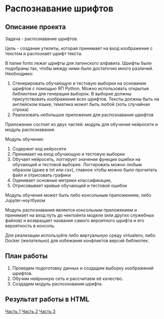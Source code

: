# Распознавание шрифтов 

## Описание проекта

Задача - распознавание шрифтов.

Цель - создание утилиты, которая принимает на вход изображение с текстом и распознает шрифт текста.

В папке fonts лежат шрифты для латинского алфавита. Шрифты были подобраны так, чтобы между ними было достаточно много различий.
Необходимо:

1.  Сгенерировать обучающую и тестовую выборки на основании шрифтов с помощью ЯП Python. 
    Можно использовать открытые библиотеки для генерации выборок. 
    В выборке должны присутствовать изображения всех шрифтов.
    Тексты должны быть на английском языке, тематика может быть любой (хоть случайная строка)
2.  Реализовать небольшое приложение для распознавания шрифтов

Приложение состоит из двух частей: модуль для обучения нейросети и модуль распознавания.

Модуль обучения:
1.  Содержит код нейросети
2.  Принимает на вход обучающую и тестовую выборки
3.  Обучает нейросеть, логгирует значения функции ошибки на обучающей и тестовой выборке. Логгировать можно любым образом (даже в txt или csv), главное чтобы
    можно было прочитать файл и отрисовать графики
4.  Оценивает основные метрики классификации, 
5.  Отрисовывает кривые обучающей и тестовой ошибок

Модуль обучения может быть либо консольным приложением, либо Jupyter-ноутбуком

Модуль распознавания является консольным приложением и принимает на вход путь до чекпойнта модели 
(или других служебных файлов) и возвращает название самого вероятного шрифта и его вероятность в консоль.

Для реализации используйте либо виртуальную среду virtualenv, либо Docker (желательно) для избежания конфликтов версий библиотек.

## План работы

1. Проведем подоготовку данных и создадим выборку изображений шрифтов.
2. Обучим нейронную сеть и рассчитаем её качество.
3. Создадим модуль распознования шрифта.

## Результат работы в HTML

[Часть 1](https://raw.githack.com/albert-stepanyan/kvant_1/main/Kvant_1a.html?token=GHSAT0AAAAAACRICA5RBYUAGEBGPKXNNYZMZR7YOPQ)
[Часть 2](https://raw.githack.com/albert-stepanyan/kvant_1/main/Kvant_1b.html?token=GHSAT0AAAAAACRICA5RRYRCM5NFFWQFPZHKZR7YQJQ)
[Часть 3](https://raw.githack.com/albert-stepanyan/kvant_1/main/Kvant_1c.html?token=GHSAT0AAAAAACRICA5QHVQJ2LCSEFHENO42ZR7YSBQ)
 
 
